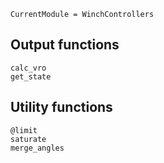 ```@meta
CurrentModule = WinchControllers
```

## Output functions
```@docs
calc_vro
get_state
```

## Utility functions
```@docs
@limit
saturate
merge_angles
```
